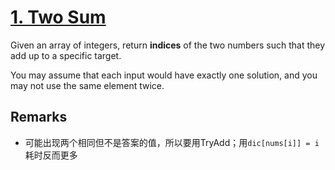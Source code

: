 # [1. Two Sum](https://leetcode.com/problems/two-sum/)

Given an array of integers, return **indices** of the two numbers such that they add up to a specific target.

You may assume that each input would have exactly one solution, and you may not use the same element twice.

## Remarks

* 可能出现两个相同但不是答案的值，所以要用TryAdd；用`dic[nums[i]] = i`耗时反而更多
